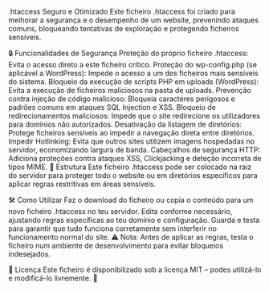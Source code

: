.htaccess Seguro e Otimizado
Este ficheiro .htaccess foi criado para melhorar a segurança e o desempenho de um website, prevenindo ataques comuns, bloqueando tentativas de exploração e protegendo ficheiros sensíveis.

🔒 Funcionalidades de Segurança
Proteção do próprio ficheiro .htaccess: Evita o acesso direto a este ficheiro crítico.
Proteção do wp-config.php (se aplicável a WordPress): Impede o acesso a um dos ficheiros mais sensíveis do sistema.
Bloqueio da execução de scripts PHP em uploads (WordPress): Evita a execução de ficheiros maliciosos na pasta de uploads.
Prevenção contra injeção de código malicioso: Bloqueia caracteres perigosos e padrões comuns em ataques SQL Injection e XSS.
Bloqueio de redirecionamentos maliciosos: Impede que o site redirecione os utilizadores para domínios não autorizados.
Desativação da listagem de diretórios: Protege ficheiros sensíveis ao impedir a navegação direta entre diretórios.
Impedir Hotlinking: Evita que outros sites utilizem imagens hospedadas no servidor, economizando largura de banda.
Cabeçalhos de segurança HTTP: Adiciona proteções contra ataques XSS, Clickjacking e deteção incorreta de tipos MIME.
📂 Estrutura
Este ficheiro .htaccess pode ser colocado na raiz do servidor para proteger todo o website ou em diretórios específicos para aplicar regras restritivas em áreas sensíveis.

🛠 Como Utilizar
Faz o download do ficheiro ou copia o conteúdo para um novo ficheiro .htaccess no teu servidor.
Edita conforme necessário, ajustando regras específicas ao teu domínio e configuração.
Guarda e testa para garantir que tudo funciona corretamente sem interferir no funcionamento normal do site.
⚠️ Nota: Antes de aplicar as regras, testa o ficheiro num ambiente de desenvolvimento para evitar bloqueios indesejados.

📝 Licença
Este ficheiro é disponibilizado sob a licença MIT – podes utilizá-lo e modificá-lo livremente. 🚀
